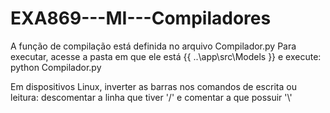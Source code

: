 # EXA869---MI---Compiladores

A função de compilação está definida no arquivo Compilador.py
Para executar, acesse a pasta em que ele está {{ ..\\app\\src\\Models }} e execute:   python Compilador.py

Em dispositivos Linux, inverter as barras nos comandos de escrita ou leitura: descomentar a linha que tiver '/' e comentar a que possuir '\\'
